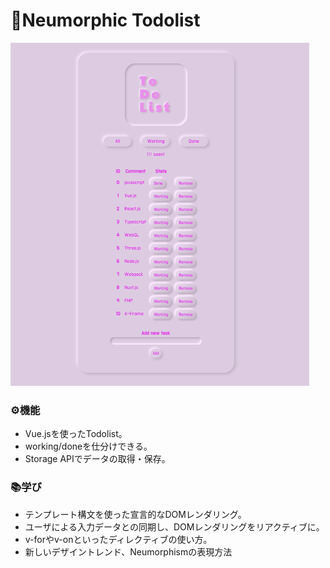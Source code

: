 # 📝Neumorphic Todolist
![todolist screenshot](./img/todolist.png)

### ⚙機能
- Vue.jsを使ったTodolist。
- working/doneを仕分けできる。
- Storage APIでデータの取得・保存。

### 📚学び
- テンプレート構文を使った宣言的なDOMレンダリング。
- ユーザによる入力データとの同期し、DOMレンダリングをリアクティブに。
- v-forやv-onといったディレクティブの使い方。
- 新しいデザイントレンド、Neumorphismの表現方法
